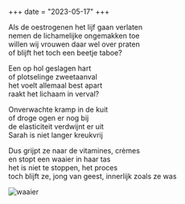 +++
date = "2023-05-17"
+++

Als de oestrogenen het lijf gaan verlaten \
nemen de lichamelijke ongemakken toe \
willen wij vrouwen daar wel over praten \
of blijft het toch een beetje taboe?

Een op hol geslagen hart \
of plotselinge zweetaanval \
het voelt allemaal best apart \
raakt het lichaam in verval? 

Onverwachte kramp in de kuit \
of droge ogen er nog bij \
de elasticiteit verdwijnt er uit \
Sarah is niet langer kreukvrij

Dus grijpt ze naar de vitamines, crèmes  \
en stopt een waaier in haar tas \
het is niet te stoppen, het proces \
toch blijft ze, jong van geest, innerlijk zoals ze was

![waaier](waaier.png)
